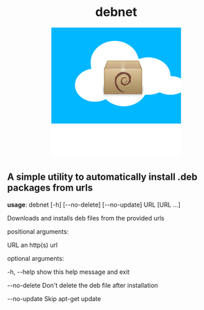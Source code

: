 <h1 align="center">debnet</h1>
<p align="center">
<img src="./logohq.png" width=300>
</p>

A simple utility to automatically install .deb packages from urls
---


**usage**: debnet \[-h] \[--no-delete] \[--no-update] URL \[URL ...]

Downloads and installs deb files from the provided urls

positional arguments:

  URL          an http(s) url

optional arguments:


  -h, --help   show this help message and exit

  --no-delete  Don't delete the deb file after installation

  --no-update  Skip apt-get update
